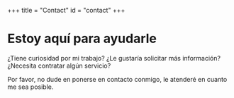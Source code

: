 +++
title = "Contact"
id = "contact"
+++

# Estoy aquí para ayudarle

¿Tiene curiosidad por mi trabajo? 
¿Le gustaría solicitar más información? 
¿Necesita contratar algún servicio? 


Por favor, no dude en ponerse en contacto conmigo, le atenderé en cuanto me sea posible.

